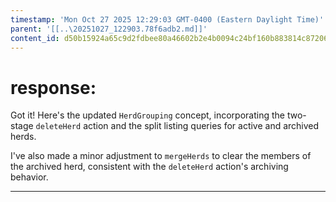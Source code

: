 ```yaml
---
timestamp: 'Mon Oct 27 2025 12:29:03 GMT-0400 (Eastern Daylight Time)'
parent: '[[..\20251027_122903.78f6adb2.md]]'
content_id: d50b15924a65c9d2fdbee80a46602b2e4b0094c24bf160b883814c872068b583
---
```


# response:

Got it! Here's the updated `HerdGrouping` concept, incorporating the two-stage `deleteHerd` action and the split listing queries for active and archived herds.

I've also made a minor adjustment to `mergeHerds` to clear the members of the archived herd, consistent with the `deleteHerd` action's archiving behavior.

***
